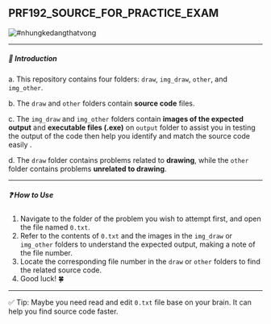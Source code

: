 ## PRF192_SOURCE_FOR_PRACTICE_EXAM
![#nhungkedangthatvong](https://imgur.com/a/CtqMSeE)

---
##### 🚩 Introduction
a. This repository contains four folders: `draw`, `img_draw`, `other`, and `img_other`.

b. The `draw` and `other` folders contain **source code** files.

c. The `img_draw` and `img_other` folders contain **images of the expected output** and **executable files (.exe)** on `output` folder to assist you in testing the output of the code then help you identify and match the source code easily .

d. The `draw` folder contains problems related to **drawing**, while the `other` folder contains problems **unrelated to drawing**.

---

##### ❓ How to Use
1. Navigate to the folder of the problem you wish to attempt first, and open the file named `0.txt`.
2. Refer to the contents of `0.txt` and the images in the `img_draw` or `img_other` folders to understand the expected output, making a note of the file number.
3. Locate the corresponding file number in the `draw` or `other` folders to find the related source code.
4. Good luck! 🍀

---
✅ Tip: Maybe you need read and edit `0.txt` file base on your brain. It can help you find source code faster.
